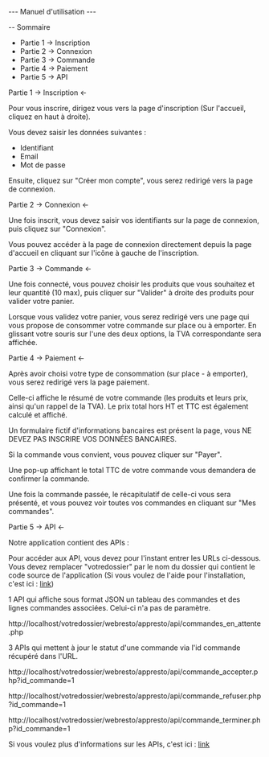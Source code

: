 --- Manuel d'utilisation ---

-- Sommaire 

- Partie 1 -> Inscription
- Partie 2 -> Connexion
- Partie 3 -> Commande
- Partie 4 -> Paiement
- Partie 5 -> API


Partie 1 -> Inscription <-

Pour vous inscrire, dirigez vous vers la page d'inscription (Sur l'accueil, cliquez en haut à droite). 

Vous devez saisir les données suivantes :

- Identifiant 
- Email
- Mot de passe

Ensuite, cliquez sur "Créer mon compte", vous serez redirigé vers la page de connexion.


Partie 2 -> Connexion <-

Une fois inscrit, vous devez saisir vos identifiants sur la page de connexion, puis cliquez sur "Connexion".

Vous pouvez accéder à la page de connexion directement depuis la page d'accueil en cliquant sur l'icône à gauche de l'inscription.


Partie 3 -> Commande <-

Une fois connecté, vous pouvez choisir les produits que vous souhaitez et leur quantité (10 max), puis cliquer sur "Valider" à droite des produits pour valider votre panier.

Lorsque vous validez votre panier, vous serez redirigé vers une page qui vous propose de consommer votre commande sur place ou à emporter. En glissant votre souris sur l'une des deux options, la TVA correspondante sera affichée.

Partie 4 -> Paiement <-

Après avoir choisi votre type de consommation (sur place - à emporter), vous serez redirigé vers la page paiement.

Celle-ci affiche le résumé de votre commande (les produits et leurs prix, ainsi qu'un rappel de la TVA). Le prix total hors HT et TTC est également calculé et affiché.

Un formulaire fictif d'informations bancaires est présent la page, vous NE DEVEZ PAS INSCRIRE VOS DONNÉES BANCAIRES.

Si la commande vous convient, vous pouvez cliquer sur "Payer".

Une pop-up affichant le total TTC de votre commande vous demandera de confirmer la commande.

Une fois la commande passée, le récapitulatif de celle-ci vous sera présenté, et vous pouvez voir toutes vos commandes en cliquant sur "Mes commandes".

Partie 5 -> API <-

Notre application contient des APIs :

Pour accéder aux API, vous devez pour l'instant entrer les URLs ci-dessous. Vous devez remplacer "votredossier" par le nom du dossier qui contient le code source de l'application (Si vous voulez de l'aide pour l'installation, c'est ici : [link](../Manuels/Installation.md))

1 API qui affiche sous format JSON un tableau des commandes et des lignes commandes associées. Celui-ci n'a pas de paramètre.

http://localhost/votredossier/webresto/appresto/api/commandes_en_attente.php

3 APIs qui mettent à jour le statut d'une commande via l'id commande récupéré dans l'URL.

http://localhost/votredossier/webresto/appresto/api/commande_accepter.php?id_commande=1

http://localhost/votredossier/webresto/appresto/api/commande_refuser.php?id_commande=1

http://localhost/votredossier/webresto/appresto/api/commande_terminer.php?id_commande=1

Si vous voulez plus d'informations sur les APIs, c'est ici : [link](../../lot-5/doc_APIs.md)



